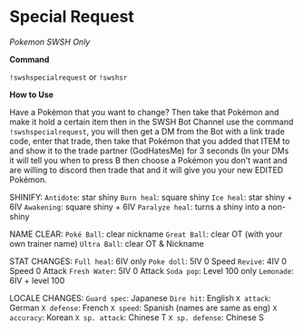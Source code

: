 # Special Request

*Pokemon SWSH Only*

**Command**

`!swshspecialrequest` or `!swshsr`

**How to Use**

Have a Pokémon that you want to change? Then take that Pokémon and make it hold a certain item then in the SWSH Bot Channel use the command `!swshspecialrequest`, you will then get a DM from the Bot with a link trade code, enter that trade, then take that Pokémon that you added that ITEM to and show it to the trade partner (GodHatesMe) for 3 seconds (In your DMs it will tell you when to press B then choose a Pokémon you don't want and are willing to discord then trade that and it will give you your new EDITED Pokémon.

SHINIFY:
`Antidote`: star shiny
`Burn heal`: square shiny
`Ice heal`: star shiny + 6IV
`Awakening`: square shiny + 6IV
`Paralyze heal`: turns a shiny into a non-shiny

NAME CLEAR:
`Poké Ball`: clear nickname
`Great Ball`: clear OT (with your own trainer name)
`Ultra Ball`: clear OT & Nickname

STAT CHANGES:
`Full heal`: 6IV only
`Poke doll`: 5IV 0 Speed
`Revive`: 4IV 0 Speed 0 Attack
`Fresh Water`: 5IV 0 Attack
`Soda pop`: Level 100 only
`Lemonade`: 6IV + level 100

LOCALE CHANGES:
`Guard spec`: Japanese
`Dire hit`: English
`X attack`: German 
`X defense`: French 
`X speed`: Spanish (names are same as eng)
`X accuracy`: Korean 
`X sp. attack`: Chinese T 
`X sp. defense`: Chinese S 